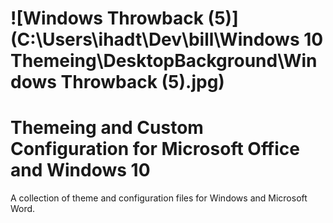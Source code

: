 # ![Windows Throwback (5)](C:\Users\ihadt\Dev\bill\Windows 10 Themeing\DesktopBackground\Windows Throwback (5).jpg)

# Themeing and Custom Configuration for Microsoft Office and Windows 10

A collection of theme and configuration files for Windows and Microsoft Word.
